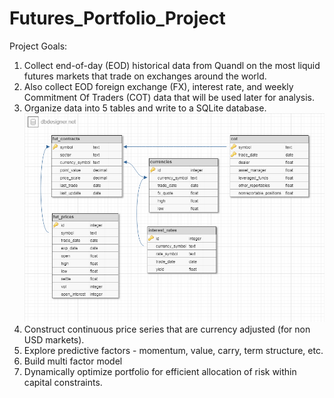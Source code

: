 # Futures_Portfolio_Project
Project Goals:
1. Collect end-of-day (EOD) historical data from Quandl on the most liquid futures markets that trade on exchanges around the world.
2. Also collect EOD foreign exchange (FX), interest rate, and weekly Commitment Of Traders (COT) data that will be used later for analysis.
3. Organize data into 5 tables and write to a SQLite database.
![Alt text](DB_Schema.png?raw=true "Title")
4. Construct continuous price series that are currency adjusted (for non USD markets).
5. Explore predictive factors - momentum, value, carry, term structure, etc.
6. Build multi factor model
7. Dynamically optimize portfolio for efficient allocation of risk within capital constraints.
